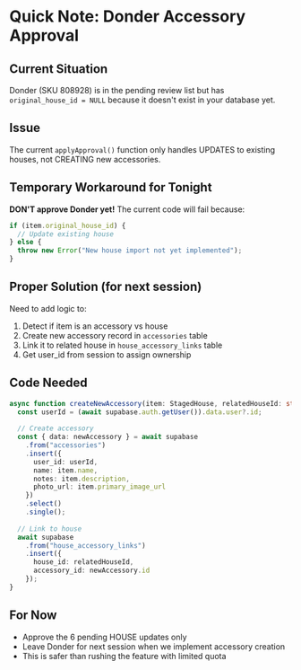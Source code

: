 # Quick Note: Donder Accessory Approval

## Current Situation
Donder (SKU 808928) is in the pending review list but has `original_house_id = NULL` because it doesn't exist in your database yet.

## Issue
The current `applyApproval()` function only handles UPDATES to existing houses, not CREATING new accessories.

## Temporary Workaround for Tonight
**DON'T approve Donder yet!** The current code will fail because:
```typescript
if (item.original_house_id) {
  // Update existing house
} else {
  throw new Error("New house import not yet implemented");
}
```

## Proper Solution (for next session)
Need to add logic to:
1. Detect if item is an accessory vs house
2. Create new accessory record in `accessories` table
3. Link it to related house in `house_accessory_links` table
4. Get user_id from session to assign ownership

## Code Needed
```typescript
async function createNewAccessory(item: StagedHouse, relatedHouseId: string) {
  const userId = (await supabase.auth.getUser()).data.user?.id;
  
  // Create accessory
  const { data: newAccessory } = await supabase
    .from("accessories")
    .insert({
      user_id: userId,
      name: item.name,
      notes: item.description,
      photo_url: item.primary_image_url
    })
    .select()
    .single();
  
  // Link to house
  await supabase
    .from("house_accessory_links")
    .insert({
      house_id: relatedHouseId,
      accessory_id: newAccessory.id
    });
}
```

## For Now
- Approve the 6 pending HOUSE updates only
- Leave Donder for next session when we implement accessory creation
- This is safer than rushing the feature with limited quota
